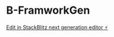 # B-FramworkGen

[Edit in StackBlitz next generation editor ⚡️](https://stackblitz.com/~/github.com/webgeekstudios/B-FramworkGen)